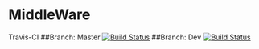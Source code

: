 # MiddleWare
Travis-CI
##Branch: Master
[![Build Status](https://travis-ci.org/BUPTANTLab/MiddleWare.svg?branch=master)](https://travis-ci.org/BUPTANTLab/MiddleWare)
##Branch: Dev
[![Build Status](https://travis-ci.org/BUPTANTLab/MiddleWare.svg?branch=dev)](https://travis-ci.org/BUPTANTLab/MiddleWare)
